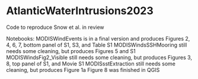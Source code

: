 # AtlanticWaterIntrusions2023
Code to reproduce Snow et al. in review

Notebooks:
MODISWindEvents is in a final version and produces Figures 2, 4, 6, 7, bottom panel of S1, S3, and Table S1
MODISWindsSSHMooring still needs some cleaning, but produces Figures 5 and S1
MODISWindsFig2_Visible still needs some cleaning, but produces Figures 3, 8, top panel of S1, and Movie S1
MODISsstExtraction still needs some cleaning, but produces Figure 1a
Figure 8 was finished in QGIS
